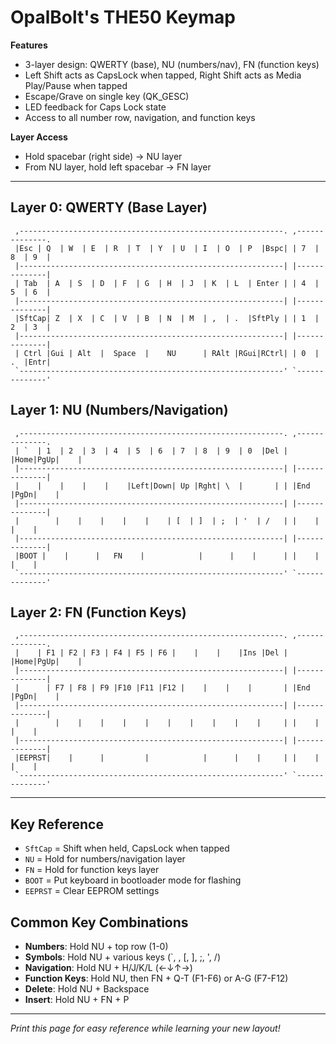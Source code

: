 # OpalBolt's THE50 Keymap

**Features**
* 3-layer design: QWERTY (base), NU (numbers/nav), FN (function keys)
* Left Shift acts as CapsLock when tapped, Right Shift acts as Media Play/Pause when tapped
* Escape/Grave on single key (QK_GESC)
* LED feedback for Caps Lock state
* Access to all number row, navigation, and function keys

**Layer Access**
* Hold spacebar (right side) → NU layer
* From NU layer, hold left spacebar → FN layer

---

## Layer 0: QWERTY (Base Layer)
```
 ,-----------------------------------------------------------. ,--------------.
 |Esc | Q  | W  | E  | R  | T  | Y  | U  | I  | O  | P  |Bspc| | 7  | 8  | 9  |
 |-----------------------------------------------------------| |--------------|
 | Tab  | A  | S  | D  | F  | G  | H  | J  | K  | L  | Enter | | 4  | 5  | 6  |
 |-----------------------------------------------------------| |--------------|
 |SftCap| Z  | X  | C  | V  | B  | N  | M  | ,  | .  |SftPly | | 1  | 2  | 3  |
 |-----------------------------------------------------------| |--------------|
 | Ctrl |Gui | Alt  |  Space  |    NU      | RAlt |RGui|RCtrl| | 0  | .  |Entr|
 `-----------------------------------------------------------' `--------------'
```

## Layer 1: NU (Numbers/Navigation)
```
 ,-----------------------------------------------------------. ,--------------.
 | `  | 1  | 2  | 3  | 4  | 5  | 6  | 7  | 8  | 9  | 0  |Del | |Home|PgUp|    |
 |-----------------------------------------------------------| |--------------|
 |    |    |    |    |    |Left|Down| Up |Rght| \  |       | | |End |PgDn|    |
 |-----------------------------------------------------------| |--------------|
 |        |    |    |    |    |    | [  | ]  | ;  | '  | /   | |    |    |    |
 |-----------------------------------------------------------| |--------------|
 |BOOT |    |      |   FN    |            |      |    |      | |    |    |    |
 `-----------------------------------------------------------' `--------------'
```

## Layer 2: FN (Function Keys)
```
 ,-----------------------------------------------------------. ,--------------.
 |    | F1 | F2 | F3 | F4 | F5 | F6 |    |    |    |Ins |Del | |Home|PgUp|    |
 |-----------------------------------------------------------| |--------------|
 |      | F7 | F8 | F9 |F10 |F11 |F12 |    |    |    |       | |End |PgDn|    |
 |-----------------------------------------------------------| |--------------|
 |        |    |    |    |    |    |    |    |    |    |     | |    |    |    |
 |-----------------------------------------------------------| |--------------|
 |EEPRST|    |      |         |            |      |    |     | |    |    |    |
 `-----------------------------------------------------------' `--------------'
```

---

## Key Reference
* `SftCap` = Shift when held, CapsLock when tapped
* `NU` = Hold for numbers/navigation layer
* `FN` = Hold for function keys layer
* `BOOT` = Put keyboard in bootloader mode for flashing
* `EEPRST` = Clear EEPROM settings

## Common Key Combinations
* **Numbers**: Hold NU + top row (1-0)
* **Symbols**: Hold NU + various keys (`, \, [, ], ;, ', /)
* **Navigation**: Hold NU + H/J/K/L (←↓↑→)
* **Function Keys**: Hold NU, then FN + Q-T (F1-F6) or A-G (F7-F12)
* **Delete**: Hold NU + Backspace
* **Insert**: Hold NU + FN + P

---
*Print this page for easy reference while learning your new layout!*
